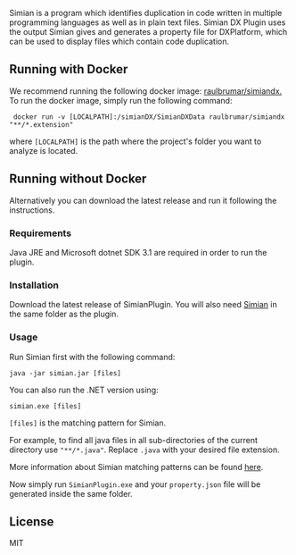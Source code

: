 Simian is a program which identifies duplication in code written in multiple programming languages as well as in plain text files. 
Simian DX Plugin uses the output Simian gives and generates a property file for DXPlatform, which can be used to display files which contain code duplication.

## Running with Docker
We recommend running the following docker image: [raulbrumar/simiandx.](https://hub.docker.com/r/raulbrumar/simiandx)
To run the docker image, simply run the following command:
```docker
 docker run -v [LOCALPATH]:/simianDX/SimianDXData raulbrumar/simiandx "**/*.extension"
```
   where ```[LOCALPATH]``` is the path where the project's folder you want to analyze is located.

## Running without Docker
Alternatively you can download the latest release and run it following the instructions.
### Requirements
Java JRE and Microsoft dotnet SDK 3.1 are required in order to run the plugin.
### Installation
Download the latest release of SimianPlugin.
You will also need [Simian](https://www.harukizaemon.com/simian/index.html) in the same folder as the plugin.

### Usage
Run Simian first with the following command:
```
java -jar simian.jar [files]
```
You can also run the .NET version using:
```
simian.exe [files]
```
  ```[files]``` is the matching pattern for Simian.
 
For example, to find all java files in all sub-directories of the current directory use ```"**/*.java"```. 
Replace `.java` with your desired file extension. 

More information about Simian matching patterns can be found [here](https://www.harukizaemon.com/simian/installation.html).


Now simply run `SimianPlugin.exe` and your `property.json` file will be generated inside the same folder.

## License
MIT
